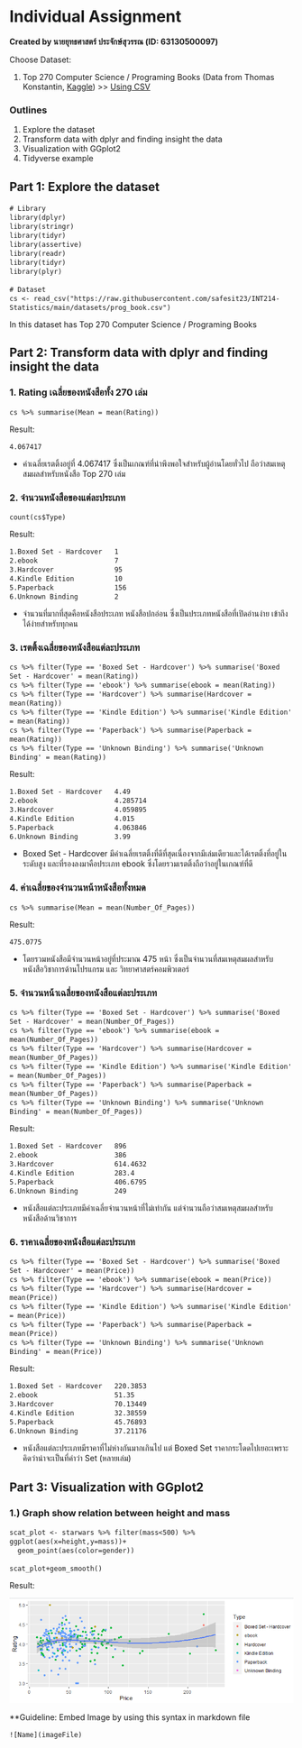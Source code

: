 # Individual Assignment

**Created by นายยุทธศาสตร์ ประจักษ์สุวรรณ (ID: 63130500097)**

Choose Dataset:
1. Top 270 Computer Science / Programing Books (Data from Thomas Konstantin, [Kaggle](https://www.kaggle.com/thomaskonstantin/top-270-rated-computer-science-programing-books)) >> [Using CSV](https://raw.githubusercontent.com/safesit23/INT214-Statistics/main/datasets/prog_book.csv)


### Outlines
1. Explore the dataset
2. Transform data with dplyr and finding insight the data
3. Visualization with GGplot2
4. Tidyverse example

## Part 1: Explore the dataset

```
# Library
library(dplyr)
library(stringr)
library(tidyr)
library(assertive)
library(readr)
library(tidyr)
library(plyr)

# Dataset
cs <- read_csv("https://raw.githubusercontent.com/safesit23/INT214-Statistics/main/datasets/prog_book.csv")
```

In this dataset has Top 270 Computer Science / Programing Books

## Part 2: Transform data with dplyr and finding insight the data


### 1. Rating เฉลี่ยของหนังสือทั้ง 270 เล่ม

```
cs %>% summarise(Mean = mean(Rating))
```

Result: 

```
4.067417
```
- ค่าเฉลี่ยเรตติ้งอยู่ที่ 4.067417 ซึ่งเป็นเกณฑ์ที่น่าพึงพอใจสำหรับผู้อ่านโดยทั่วไป ถือว่าสมเหตุสมผลสำหรับหนังสือ Top 270 เล่ม


### 2. จำนวนหนังสือของแต่ละประเภท

```
count(cs$Type)
```

Result: 

```
1.Boxed Set - Hardcover   1
2.ebook                   7
3.Hardcover               95
4.Kindle Edition          10
5.Paperback               156
6.Unknown Binding         2
```
- จำนวนที่มากที่สุดคือหนังสือประเภท หนังสือปกอ่อน ซึ่งเป็นประเภทหนังสือที่เปิดอ่านง่าย เข้าถึงได้ง่ายสำหรับทุกคน


### 3. เรตติ้งเฉลี่ยของหนังสือแต่ละประเภท

```
cs %>% filter(Type == 'Boxed Set - Hardcover') %>% summarise('Boxed Set - Hardcover' = mean(Rating))
cs %>% filter(Type == 'ebook') %>% summarise(ebook = mean(Rating))
cs %>% filter(Type == 'Hardcover') %>% summarise(Hardcover = mean(Rating))
cs %>% filter(Type == 'Kindle Edition') %>% summarise('Kindle Edition' = mean(Rating))
cs %>% filter(Type == 'Paperback') %>% summarise(Paperback = mean(Rating))
cs %>% filter(Type == 'Unknown Binding') %>% summarise('Unknown Binding' = mean(Rating))
```

Result: 

```
1.Boxed Set - Hardcover   4.49
2.ebook                   4.285714
3.Hardcover               4.059895
4.Kindle Edition          4.015
5.Paperback               4.063846
6.Unknown Binding         3.99
```
- Boxed Set - Hardcover มีค่าเฉลี่ยเรตติ้งที่ดีที่สุดเนื่องจากมีเล่มเดียวและได้เรตติ้งที่อยู่ในระดับสูง และที่รองลงมาคือประเภท ebook ซึ่งโดยรวมเรตติ้งถือว่าอยู่ในเกณฑ์ที่ดี


### 4. ค่าเฉลี่ยของจำนวนหน้าหนังสือทั้งหมด

```
cs %>% summarise(Mean = mean(Number_Of_Pages))
```

Result: 

```
475.0775
```
- โดยรวมหนังสือมีจำนวนหน้าอยู่ที่ประมาณ 475 หน้า ซึ่งเป็นจำนวนที่สมเหตุสมผลสำหรับหนังสือวิชาการด้านโปรแกรม และ วิทยาศาสตร์คอมพิวเตอร์


### 5. จำนวนหน้าเฉลี่ยของหนังสือแต่ละประเภท

```
cs %>% filter(Type == 'Boxed Set - Hardcover') %>% summarise('Boxed Set - Hardcover' = mean(Number_Of_Pages))
cs %>% filter(Type == 'ebook') %>% summarise(ebook = mean(Number_Of_Pages))
cs %>% filter(Type == 'Hardcover') %>% summarise(Hardcover = mean(Number_Of_Pages))
cs %>% filter(Type == 'Kindle Edition') %>% summarise('Kindle Edition' = mean(Number_Of_Pages))
cs %>% filter(Type == 'Paperback') %>% summarise(Paperback = mean(Number_Of_Pages))
cs %>% filter(Type == 'Unknown Binding') %>% summarise('Unknown Binding' = mean(Number_Of_Pages))
```

Result: 

```
1.Boxed Set - Hardcover   896
2.ebook                   386
3.Hardcover               614.4632
4.Kindle Edition          283.4
5.Paperback               406.6795
6.Unknown Binding         249
```
- หนังสือแต่ละประเภทมีค่าเฉลี่ยจำนวนหน้าที่ไม่เท่ากัน แต่จำนวนถือว่าสมเหตุสมผลสำหรับหนังสือด้านวิชาการ


### 6. ราคาเฉลี่ยของหนังสือแต่ละประเภท

```
cs %>% filter(Type == 'Boxed Set - Hardcover') %>% summarise('Boxed Set - Hardcover' = mean(Price))
cs %>% filter(Type == 'ebook') %>% summarise(ebook = mean(Price))
cs %>% filter(Type == 'Hardcover') %>% summarise(Hardcover = mean(Price))
cs %>% filter(Type == 'Kindle Edition') %>% summarise('Kindle Edition' = mean(Price))
cs %>% filter(Type == 'Paperback') %>% summarise(Paperback = mean(Price))
cs %>% filter(Type == 'Unknown Binding') %>% summarise('Unknown Binding' = mean(Price))
```

Result: 

```
1.Boxed Set - Hardcover   220.3853
2.ebook                   51.35
3.Hardcover               70.13449
4.Kindle Edition          32.38559
5.Paperback               45.76893
6.Unknown Binding         37.21176
```
- หนังสือแต่ละประเภทมีราคาที่ไม่ห่างกันมากเกินไป แต่ Boxed Set ราคากระโดดไปเยอะเพราะคิดว่าน่าจะเป็นที่คำว่า Set (หลายเล่ม)



## Part 3: Visualization with GGplot2
### 1.) Graph show relation between height and mass
```
scat_plot <- starwars %>% filter(mass<500) %>% ggplot(aes(x=height,y=mass))+
  geom_point(aes(color=gender))

scat_plot+geom_smooth()
```
Result:

![Graph 1](graph1.png)

**Guideline:
Embed Image by using this syntax in markdown file
````
![Name](imageFile)
````

